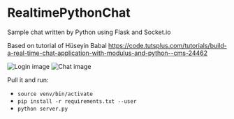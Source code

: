 # RealtimePythonChat
Sample chat written by Python using Flask and Socket.io

Based on tutorial of Hüseyin Babal
https://code.tutsplus.com/tutorials/build-a-real-time-chat-application-with-modulus-and-python--cms-24462

![Login image](https://raw.githubusercontent.com/quangtqag/RealtimePythonChat/master/galery/ss1.png "")
![Chat image](https://raw.githubusercontent.com/quangtqag/RealtimePythonChat/master/galery/ss2.png "")

Pull it and run: 
* `source venv/bin/activate`
* `pip install -r requirements.txt --user`
* `python server.py`
